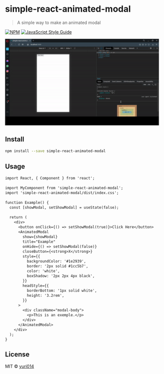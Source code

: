 # simple-react-animated-modal

> A simple way to make an animated modal

[![NPM](https://img.shields.io/npm/v/simple-react-animated-modal.svg)](https://www.npmjs.com/package/simple-react-animated-modal) [![JavaScript Style Guide](https://img.shields.io/badge/code_style-standard-brightgreen.svg)](https://standardjs.com)

<p align="center">
  <img width="600" src="./screen/screen.gif">
</p>

## Install

```bash
npm install --save simple-react-animated-modal
```

## Usage

```tsx
import React, { Component } from 'react';

import MyComponent from 'simple-react-animated-modal';
import 'simple-react-animated-modal/dist/index.css';

function Example() {
  const [showModal, setShowModal] = useState(false);

  return (
    <div>
      <button onClick={() => setShowModal(true)}>Click Here</button>
      <AnimatedModal
        show={showModal}
        title="Example"
        onHide={() => setShowModal(false)}
        closeButton={<strong>X</strong>}
        style={{
          backgroundColor: '#1e2939',
          border: '2px solid #1cc5b7',
          color: 'white',
          boxShadow: '2px 2px 4px black',
        }}
        headStyle={{
          borderBottom: '1px solid white',
          height: '3.2rem',
        }}
      >
        <div className="modal-body">
          <p>This is an exemple.</p>
        </div>
      </AnimatedModal>
    </div>
  );
}
```

## License

MIT © [yuri014](https://github.com/yuri014)
